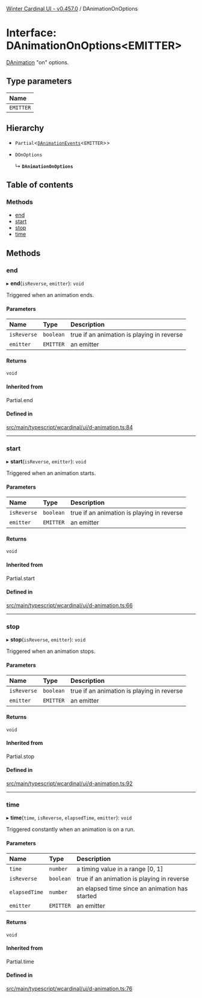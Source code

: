 [Winter Cardinal UI - v0.457.0](../index.md) / DAnimationOnOptions

# Interface: DAnimationOnOptions\<EMITTER\>

[DAnimation](DAnimation.md) "on" options.

## Type parameters

| Name |
| :------ |
| `EMITTER` |

## Hierarchy

- `Partial`\<[`DAnimationEvents`](DAnimationEvents.md)\<`EMITTER`\>\>

- `DOnOptions`

  ↳ **`DAnimationOnOptions`**

## Table of contents

### Methods

- [end](DAnimationOnOptions.md#end)
- [start](DAnimationOnOptions.md#start)
- [stop](DAnimationOnOptions.md#stop)
- [time](DAnimationOnOptions.md#time)

## Methods

### end

▸ **end**(`isReverse`, `emitter`): `void`

Triggered when an animation ends.

#### Parameters

| Name | Type | Description |
| :------ | :------ | :------ |
| `isReverse` | `boolean` | true if an animation is playing in reverse |
| `emitter` | `EMITTER` | an emitter |

#### Returns

`void`

#### Inherited from

Partial.end

#### Defined in

[src/main/typescript/wcardinal/ui/d-animation.ts:84](https://github.com/winter-cardinal/winter-cardinal-ui/blob/v0.457.0/src/main/typescript/wcardinal/ui/d-animation.ts#L84)

___

### start

▸ **start**(`isReverse`, `emitter`): `void`

Triggered when an animation starts.

#### Parameters

| Name | Type | Description |
| :------ | :------ | :------ |
| `isReverse` | `boolean` | true if an animation is playing in reverse |
| `emitter` | `EMITTER` | an emitter |

#### Returns

`void`

#### Inherited from

Partial.start

#### Defined in

[src/main/typescript/wcardinal/ui/d-animation.ts:66](https://github.com/winter-cardinal/winter-cardinal-ui/blob/v0.457.0/src/main/typescript/wcardinal/ui/d-animation.ts#L66)

___

### stop

▸ **stop**(`isReverse`, `emitter`): `void`

Triggered when an animation stops.

#### Parameters

| Name | Type | Description |
| :------ | :------ | :------ |
| `isReverse` | `boolean` | true if an animation is playing in reverse |
| `emitter` | `EMITTER` | an emitter |

#### Returns

`void`

#### Inherited from

Partial.stop

#### Defined in

[src/main/typescript/wcardinal/ui/d-animation.ts:92](https://github.com/winter-cardinal/winter-cardinal-ui/blob/v0.457.0/src/main/typescript/wcardinal/ui/d-animation.ts#L92)

___

### time

▸ **time**(`time`, `isReverse`, `elapsedTime`, `emitter`): `void`

Triggered constantly when an animation is on a run.

#### Parameters

| Name | Type | Description |
| :------ | :------ | :------ |
| `time` | `number` | a timing value in a range [0, 1] |
| `isReverse` | `boolean` | true if an animation is playing in reverse |
| `elapsedTime` | `number` | an elapsed time since an animation has started |
| `emitter` | `EMITTER` | an emitter |

#### Returns

`void`

#### Inherited from

Partial.time

#### Defined in

[src/main/typescript/wcardinal/ui/d-animation.ts:76](https://github.com/winter-cardinal/winter-cardinal-ui/blob/v0.457.0/src/main/typescript/wcardinal/ui/d-animation.ts#L76)
